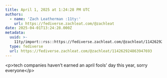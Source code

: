```yaml
---
title: April 1, 2025 at 1:24:28 PM UTC
authors:
  - name: 'Zach Leatherman :11ty:'
    url: https://fediverse.zachleat.com/@zachleat
date: 2025-04-01T13:24:28.000Z
metadata:
  uuid: >-
    11ty/import::rss::https://fediverse.zachleat.com/@zachleat/114262924863947693
  type: fediverse
  url: https://fediverse.zachleat.com/@zachleat/114262924863947693
---
```

\<p>tech companies haven’t earned an april fools’ day this year, sorry everyone\</p>